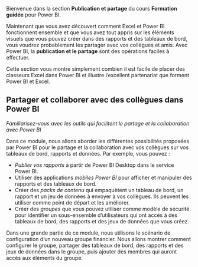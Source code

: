 Bienvenue dans la section **Publication et partage** du cours **Formation guidée** pour Power BI.

Maintenant que vous avez découvert comment Excel et Power BI fonctionnent ensemble et que vous avez tout appris sur les éléments visuels que vous pouvez créer dans des rapports et des tableaux de bord, vous voudrez probablement les partager avec vos collègues et amis. Avec Power BI, la **publication et le partage** sont des opérations faciles à effectuer.

Cette section vous montre simplement combien il est facile de placer des classeurs Excel dans Power BI et illustre l’excellent partenariat que forment Power BI et Excel.

## <a name="share-and-collaborate-with-colleagues-in-power-bi"></a>Partager et collaborer avec des collègues dans Power BI
*Familiarisez-vous avec les outils qui facilitent le partage et la collaboration avec Power BI*

Dans ce module, nous allons aborder les différentes possibilités proposées par Power BI pour le partage et la collaboration avec vos collègues sur vos tableaux de bord, rapports et données. Par exemple, vous pouvez :

* *Publier vos rapports* à partir de Power BI Desktop dans le service Power BI.
* Utiliser des applications *mobiles Power BI* pour afficher et manipuler des rapports et des tableaux de bord.
* Créer des *packs de contenu* qui empaquètent un tableau de bord, un rapport et un jeu de données à envoyer à vos collègues. Ils peuvent les utiliser comme point de départ et les améliorer.
* Créer des *groupes* que vous pouvez utiliser comme modèle de sécurité pour identifier un sous-ensemble d’utilisateurs qui ont accès à des tableaux de bord, des rapports et des jeux de données que vous créez.

Dans une grande partie de ce module, nous utilisons le scénario de configuration d’un nouveau groupe financier. Nous allons montrer comment configurer le groupe, partager des tableaux de bord, des rapports et des jeux de données dans le groupe, puis ajouter des membres qui auront accès aux éléments du groupe.

